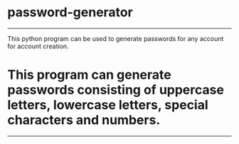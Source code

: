 # password-generator

------------------------

This python program can be used to generate passwords for any account for account creation.

# This program can generate passwords consisting of uppercase letters, lowercase letters, special characters and numbers.
------------------------

